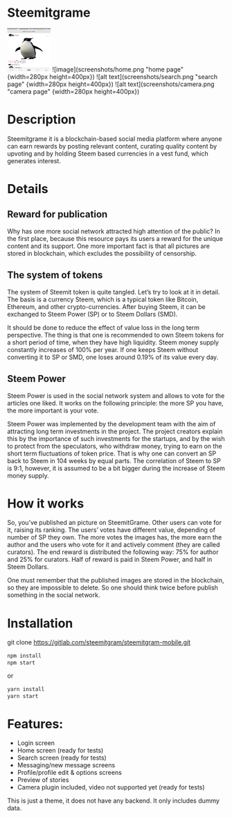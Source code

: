 # Steemitgrame
<img src="screenshots/home.png" width="100" height="100">
![image](screenshots/home.png "home page" {width=280px height=400px})
![alt text](screenshots/search.png "search page" {width=280px height=400px})
![alt text](screenshots/camera.png "camera page" {width=280px height=400px})

# Description
Steemitgrame it is a blockchain-based social media platform where anyone can earn rewards by posting relevant content, 
curating quality content by upvoting and by holding Steem based currencies in a vest fund, which generates interest.

# Details

## Reward for publication
Why has one more social network attracted high attention of the public? In the first place, because this resource pays its users a reward for the unique content and its support. One more important fact is that all pictures are stored in blockchain, which excludes the possibility of censorship.

## The system of tokens
The system of Steemit token is quite tangled. Let’s try to look at it in detail. The basis is a currency Steem, which is a typical token like Bitcoin, Ethereum, and other crypto-currencies. After buying Steem, it can be exchanged to Steem Power (SP) or to Steem Dollars (SMD).

It should be done to reduce the effect of value loss in the long term perspective. The thing is that one is recommended to own Steem tokens for a short period of time, when they have high liquidity. Steem money supply constantly increases of 100% per year. If one keeps Steem without converting it to SP or SMD, one loses around 0.19% of its value every day.

## Steem Power
Steem Power is used in the social network system and allows to vote for the articles one liked. It works on the following principle: the more SP you have, the more important is your vote.

Steem Power was implemented by the development team with the aim of attracting long term investments in the project. The project creators explain this by the importance of such investments for the startups, and by the wish to protect from the speculators, who withdraw money, trying to earn on the short term fluctuations of token price. That is why one can convert an SP back to Steem in 104 weeks by equal parts. The correlation of Steem to SP is 9:1, however, it is assumed to be a bit bigger during the increase of Steem money supply.


# How it works
So, you’ve published an picture on SteemitGrame. Other users can vote for it, raising its ranking. The users’ votes have different value, depending of number of SP they own. The more votes the images has, the more earn the author and the users who vote for it and actively comment (they are called curators). The end reward is distributed the following way: 75% for author and 25% for curators. Half of reward is paid in Steem Power, and half in Steem Dollars.

One must remember that the published images are stored in the blockchain, so they are impossible to delete. So one should think twice before publish something in the social network.

# Installation
git clone https://gitlab.com/steemitgram/steemitgram-mobile.git

```
npm install
npm start
```

or

```
yarn install
yarn start
```


# Features:
 - Login screen
 - Home screen (ready for tests)
 - Search screen (ready for tests)
 - Messaging/new message screens
 - Profile/profile edit & options screens
 - Preview of stories
 - Camera plugin included, video not supported yet (ready for tests)

This is just a theme, it does not have any backend. It only includes dummy data. 

